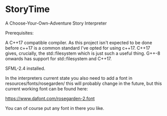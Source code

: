 # StoryTime
A Choose-Your-Own-Adventure Story Interpreter

Prerequisites:

A C++17 compatible compiler. As this project isn't expected to be done before c++17 is a common standard I've opted for using c++17.
C++17 gives, crucially, the std::filesystem which is just such a useful thing. G++-8 onwards has support for std::filesystem and C++17.

SFML-2.4 installed.

In the interpreters current state you also need to add a font in resources/fonts/rosegarden/ this will probably change in the future, but this current working font can be found here:

https://www.dafont.com/rosegarden-2.font

You can of course put any font in there you like.
